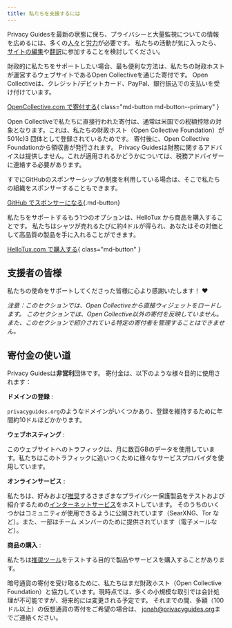 ```yaml
---
title: 私たちを支援するには
---
```


<!-- markdownlint-disable MD036 -->
Privacy Guidesを最新の状態に保ち、プライバシーと大量監視についての情報を広めるには、多くの[人々](https://github.com/privacyguides/privacyguides.org/graphs/contributors)と[労力](https://github.com/privacyguides/privacyguides.org/pulse/monthly)が必要です。 私たちの活動が気に入ったら、[サイトの編集](https://github.com/privacyguides/privacyguides.org)や[翻訳](https://crowdin.com/project/privacyguides)に参加することを検討してください。

財政的に私たちをサポートしたい場合、最も便利な方法は、私たちの財政ホストが運営するウェブサイトであるOpen Collectiveを通じた寄付です。 Open Collectiveは、クレジット/デビットカード、PayPal、銀行振込での支払いを受け付けています。

[OpenCollective.com で寄付する](https://opencollective.com/privacyguides/donate){ class="md-button md-button--primary" }

Open Collectiveで私たちに直接行われた寄付は、通常は米国での税額控除の対象となります。これは、私たちの財政ホスト（Open Collective Foundation）が 501(c)3 団体として登録されているためです。 寄付後に、Open Collective Foundationから領収書が発行されます。 Privacy Guidesは財務に関するアドバイスは提供しません。これが適用されるかどうかについては、税務アドバイザーに連絡する必要があります。

すでにGitHubのスポンサーシップの制度を利用している場合は、そこで私たちの組織をスポンサーすることもできます。

[GitHub でスポンサーになる](https://github.com/sponsors/privacyguides ""){.md-button}

私たちをサポートするもう1つのオプションは、HelloTux から商品を購入することです。 私たちはシャツが売れるたびに約4ドルが得られ、あなたはその対価として高品質の製品を手に入れることができます。

[HelloTux.com で購入する](https://hellotux.com/privacyguides){ class="md-button" }

## 支援者の皆様

私たちの使命をサポートしてくださった皆様に心より感謝いたします！ :heart:

*注意：このセクションでは、Open Collectiveから直接ウィジェットをロードします。 このセクションでは、Open Collective以外の寄付を反映していません。また、このセクションで紹介されている特定の寄付者を管理することはできません。*

<script src="https://opencollective.com/privacyguides/banner.js"></script>

## 寄付金の使い道

Privacy Guidesは**非営利**団体です。 寄付金は、以下のような様々目的に使用されます：

**ドメインの登録**
:

`privacyguides.org`のようなドメインがいくつかあり、登録を維持するために年間約10ドルほどかかります。

**ウェブホスティング**
:

このウェブサイトへのトラフィックは、月に数百GBのデータを使用しています。私たちはこのトラフィックに追いつくために様々なサービスプロバイダを使用しています。

**オンラインサービス**
:

私たちは、好みおよび[推奨](../tools.md)するさまざまなプライバシー保護製品をテストおよび紹介するための[インターネットサービス](https://privacyguides.net)をホストしています。 そのうちのいくつかはコミュニティが使用できるように公開されています（SearXNG、Tor など）。また、一部はチーム メンバーのために提供されています（電子メールなど）。

**商品の購入**
:

私たちは[推奨ツール](../tools.md)をテストする目的で製品やサービスを購入することがあります。

暗号通貨の寄付を受け取るために、私たちはまだ財政ホスト（Open Collective Foundation）と協力しています。現時点では、多くの小規模な取引では会計処理が不可能ですが、将来的には変更される予定です。 それまでの間、多額（100ドル以上）の仮想通貨の寄付をご希望の場合は、 [jonah@privacyguides.org](mailto:jonah@privacyguides.org)までご連絡ください。
